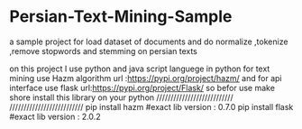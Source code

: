 # Persian-Text-Mining-Sample
a sample project for load dataset of documents and do normalize ,tokenize ,remove stopwords and stemming on persian texts

on this project I use python and java script languege 
in python for text mining use Hazm algorithm url :https://pypi.org/project/hazm/
and for api interface  use flask url:https://pypi.org/project/Flask/
so befor use make shore install this library on your python 
///////////////////////////
//////////////////////////
pip install hazm #exact lib version : 0.7.0
pip install flask #exact lib version : 2.0.2

